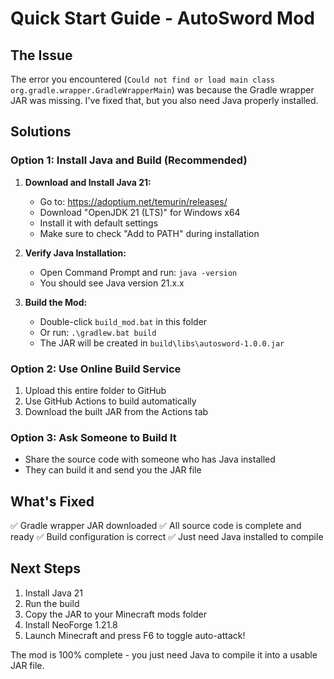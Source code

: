 # Quick Start Guide - AutoSword Mod

## The Issue
The error you encountered (`Could not find or load main class org.gradle.wrapper.GradleWrapperMain`) was because the Gradle wrapper JAR was missing. I've fixed that, but you also need Java properly installed.

## Solutions

### Option 1: Install Java and Build (Recommended)
1. **Download and Install Java 21:**
   - Go to: https://adoptium.net/temurin/releases/
   - Download "OpenJDK 21 (LTS)" for Windows x64
   - Install it with default settings
   - Make sure to check "Add to PATH" during installation

2. **Verify Java Installation:**
   - Open Command Prompt and run: `java -version`
   - You should see Java version 21.x.x

3. **Build the Mod:**
   - Double-click `build_mod.bat` in this folder
   - Or run: `.\gradlew.bat build`
   - The JAR will be created in `build\libs\autosword-1.0.0.jar`

### Option 2: Use Online Build Service
1. Upload this entire folder to GitHub
2. Use GitHub Actions to build automatically
3. Download the built JAR from the Actions tab

### Option 3: Ask Someone to Build It
- Share the source code with someone who has Java installed
- They can build it and send you the JAR file

## What's Fixed
✅ Gradle wrapper JAR downloaded
✅ All source code is complete and ready
✅ Build configuration is correct
✅ Just need Java installed to compile

## Next Steps
1. Install Java 21
2. Run the build
3. Copy the JAR to your Minecraft mods folder
4. Install NeoForge 1.21.8
5. Launch Minecraft and press F6 to toggle auto-attack!

The mod is 100% complete - you just need Java to compile it into a usable JAR file.
